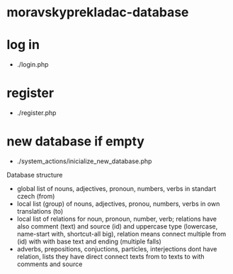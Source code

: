 # moravskyprekladac-database
# log in
- ./login.php

# register
- ./register.php

# new database if empty
- ./system_actions/inicialize_new_database.php


Database structure
- global list of nouns, adjectives, pronoun, numbers, verbs in standart czech (from)
- local list (group) of nouns, adjectives, pronou, numbers, verbs in own translations (to)
- local list of relations for noun, pronoun, number, verb; relations have also comment (text) and source (id) and uppercase type (lowercase, name-start with, shortcut-all big), relation means connect multiple from (id) with with base text and ending (multiple falls) 
- adverbs, prepositions, conjuctions, particles, interjections dont have relation, lists they have direct connect texts from to texts to with comments and source

